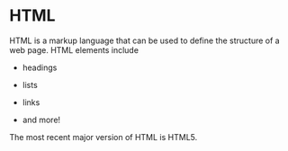 # HTML

HTML is a markup language that can be used to define the structure of a web page. HTML elements include

* headings
* lists
* links
* and more!

The most recent major version of HTML is HTML5.